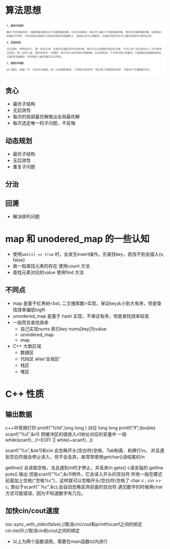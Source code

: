 # 算法思想
![](./capture0.png) 
## 贪心
* 最优子结构
* 无后效性
* 每次的局部最优解推出全局最优解
* 每次选定唯一的子问题，不反悔
## 动态规划
* 最优子结构
* 无后效性
* 重复子问题
## 分治
## 回溯
* 解决排列问题
  
# map 和 unodered_map 的一些认知
* 使用`um1[x] == true` 时，会发生insert操作。先查找key，若找不到会插入{x, false}
* 故一般查找元素的存在 使用count 方法
* 查找元素对应的value 使用find 方法
## 不同点
* map 是基于红黑树<bst, 二叉搜索数>实现，保证key从小到大有序，但是查找效率偏低logN
* unordered_map 是基于 hash 实现，不保证有序，但是查找效率较高
* 一般而言查找效率 
  * 自己实现nums 索引key nums[key]为value 
  * unordered_map
  * map
* C++ 大致区域
  * 数据区
  * 代码区 alias'全局区'
  * 栈区
  * 堆区
# C++ 性质
## 输出数据
>
  c++中常用打印
  printf("%lld",long long ) 对应 long long
  printf("lf",double)
  scanf("%d",&n1) 把缓冲区的值放入n1地址对应的变量中
  一般while(scanf(...)!=EOF) || while(~scanf(...))
  
  scanf("%s",&str1)和cin 会忽略开头(空白符)空格、Tab制表、和换行\n。 并且遇到空白符就会停止读入，但不会丢弃。故常常使用getchar()读结尾的/n
  
  getline() 会读取空格，当且遇到/n时才停止，并丢弃/n
  gets() c语言版的 getline
  puts() 输出
  但是scanf("%c",&c1)例外，它会读入开头的空白符
  所有一般在模式前面加上空格(“空格%c”)，这样就可以忽略开头(空白符)空格了
  char c ; cin >> c; 类似于scanf(" %c",&c);会自动忽略丢弃前面的空白符
  遇见数字的时候用char 方式可能错误，因为不知道数字有几位。

## 加快cin/cout速度

ios::sync_with_stdio(false);//取消cin/cout和printf/scanf之间的绑定
cin.tie(0);//取消cin和cout之间的绑定
* 以上为两个函数调用，需要在main函数以内进行
## 


